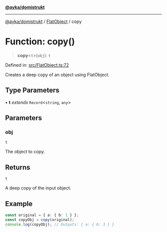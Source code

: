 [**@ayka/domistrukt**](../../../README.md)

***

[@ayka/domistrukt](../../../globals.md) / [FlatObject](../README.md) / copy

# Function: copy()

> **copy**\<`t`\>(`obj`): `t`

Defined in: [src/FlatObject.ts:72](https://github.com/AndreyMork/domistrukt/blob/8b5cf3c2b6165986c4aa42ad9bdd7f6c43c22c84/src/FlatObject.ts#L72)

Creates a deep copy of an object using FlatObject.

## Type Parameters

• **t** *extends* `Record`\<`string`, `any`\>

## Parameters

### obj

`t`

The object to copy.

## Returns

`t`

A deep copy of the input object.

## Example

```ts
const original = { a: { b: 1 } };
const copyObj = copy(original);
console.log(copyObj); // Outputs: { a: { b: 1 } }
```
